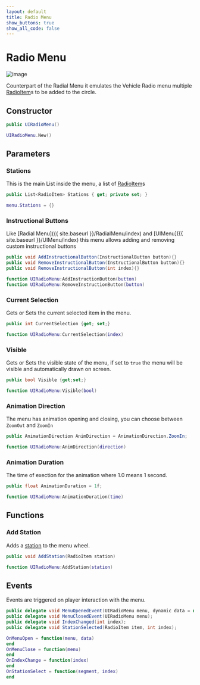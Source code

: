```yaml
---
layout: default
title: Radio Menu
show_buttons: true
show_all_code: false
---
```


# Radio Menu
![image](https://github.com/user-attachments/assets/9466c3c1-dab0-4251-8227-49166d804028)

Counterpart of the Radial Menu it emulates the Vehicle Radio menu multiple [RadioItem](./radioitem.md)s to be added to the circle.

## Constructor

```c#
public UIRadioMenu()
```

```lua
UIRadioMenu.New()
```

## Parameters

### Stations
This is the main List inside the menu, a list of [RadioItem](./radioitem.md)s 

```c#
public List<RadioItem> Stations { get; private set; }
```

```lua
menu.Stations = {}
```

### Instructional Buttons
Like [Radial Menu]({{ site.baseurl }}/RadialMenu/index) and [UIMenu]({{ site.baseurl }}/UIMenu/index) this menu allows adding and removing custom instructional buttons

```c#
public void AddInstructionalButton(InstructionalButton button){}
public void RemoveInstructionalButton(InstructionalButton button){}
public void RemoveInstructionalButton(int index){}
```

```lua
function UIRadioMenu:AddInstructionButton(button)
function UIRadioMenu:RemoveInstructionButton(button)
```

### Current Selection
Gets or Sets the current selected item in the menu.

```c#
public int CurrentSelection {get; set;}
```

```lua
function UIRadioMenu:CurrentSelection(index)
```

### Visible
Gets or Sets the visible state of the menu, if set to `true` the menu will be visible and automatically drawn on screen.

```c#
public bool Visible {get;set;}
```

```lua
function UIRadioMenu:Visible(bool)
```

### Animation Direction
The menu has animation opening and closing, you can choose between `ZoomOut` and `ZoomIn`

```c#
public AnimationDirection AnimDirection = AnimationDirection.ZoomIn;
```

```lua
function UIRadioMenu:AnimDirection(direction)
```

### Animation Duration
The time of exection for the animation where 1.0 means 1 second.

```c#
public float AnimationDuration = 1f;
```

```lua
function UIRadioMenu:AnimationDuration(time)
```

## Functions

### Add Station
Adds a [station](./radioitem.md) to the menu wheel.

```c#
public void AddStation(RadioItem station)
```

```lua
function UIRadioMenu:AddStation(station)
```

## Events
Events are triggered on player interaction with the menu.

```c#
public delegate void MenuOpenedEvent(UIRadioMenu menu, dynamic data = null);
public delegate void MenuClosedEvent(UIRadioMenu menu);
public delegate void IndexChanged(int index);
public delegate void StationSelected(RadioItem item, int index);
```

```lua
OnMenuOpen = function(menu, data)
end
OnMenuClose = function(menu)
end
OnIndexChange = function(index)
end
OnStationSelect = function(segment, index)
end
```